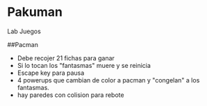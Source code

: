 # Pakuman

Lab Juegos

##Pacman
  - Debe recojer 21 fichas para ganar
  - Si lo tocan los "fantasmas" muere y se reinicia
  - Escape key para pausa
  - 4 powerups que cambian de color a pacman y "congelan" a los fantasmas.
  - hay paredes con colision para rebote
  
